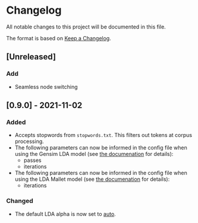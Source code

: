 # Changelog
All notable changes to this project will be documented in this file.

The format is based on [Keep a Changelog](https://keepachangelog.com/en/1.0.0/).

## [Unreleased]
### Add
- Seamless node switching

## [0.9.0] - 2021-11-02
### Added
<!-- - Multiprocessing for model optimization. -->
- Accepts stopwords from `stopwords.txt`. This filters out tokens at corpus processing.
- The following parameters can now be informed in the config file when using the Gensim LDA model (see [the documenation](https://radimrehurek.com/gensim/models/ldamodel.html) for details):
    - passes
    - iterations
- The following parameters can now be informed in the config file when using the LDA Mallet model (see [the documenation](https://radimrehurek.com/gensim_3.8.3/models/wrappers/ldamallet.html) for details):
    - iterations

### Changed
- The default LDA alpha is now set to [auto](https://radimrehurek.com/gensim/models/ldamodel.html).

<!-- ### Removed
- Obsolete conf file -->
